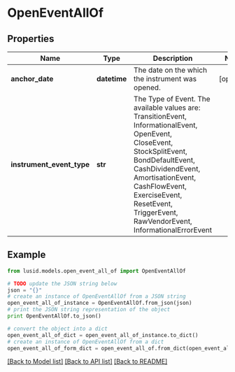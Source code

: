 # OpenEventAllOf


## Properties
Name | Type | Description | Notes
------------ | ------------- | ------------- | -------------
**anchor_date** | **datetime** | The date on the which the instrument was opened. | [optional] 
**instrument_event_type** | **str** | The Type of Event. The available values are: TransitionEvent, InformationalEvent, OpenEvent, CloseEvent, StockSplitEvent, BondDefaultEvent, CashDividendEvent, AmortisationEvent, CashFlowEvent, ExerciseEvent, ResetEvent, TriggerEvent, RawVendorEvent, InformationalErrorEvent | 

## Example

```python
from lusid.models.open_event_all_of import OpenEventAllOf

# TODO update the JSON string below
json = "{}"
# create an instance of OpenEventAllOf from a JSON string
open_event_all_of_instance = OpenEventAllOf.from_json(json)
# print the JSON string representation of the object
print OpenEventAllOf.to_json()

# convert the object into a dict
open_event_all_of_dict = open_event_all_of_instance.to_dict()
# create an instance of OpenEventAllOf from a dict
open_event_all_of_form_dict = open_event_all_of.from_dict(open_event_all_of_dict)
```
[[Back to Model list]](../README.md#documentation-for-models) [[Back to API list]](../README.md#documentation-for-api-endpoints) [[Back to README]](../README.md)


